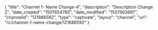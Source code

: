 {
    "title": "Channel 1- Name Change-4",
    "description": "Description Change 2",
    "date_created": "1507654785",
    "date_modified": "1507663697",
    "channelid": "121886592",
    "type": "captivate",
    "layout": "channel",
    "url": "\/c\/channel-1-name-change\/121886592"
}